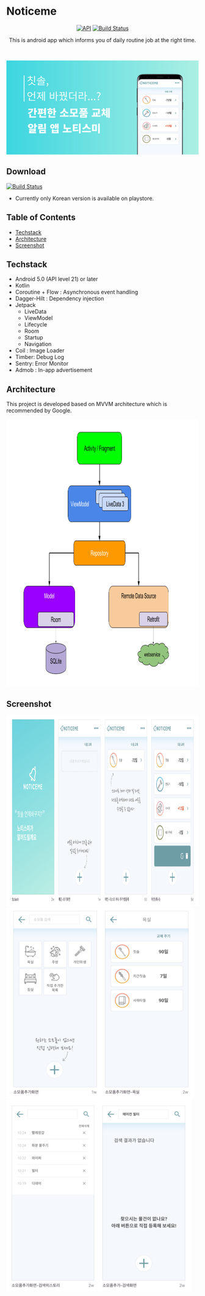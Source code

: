 # Noticeme
<p align="center">
<a href="https://android-arsenal.com/api?level=21"><img alt="API" src="https://img.shields.io/badge/API-21%2B-brightgreen.svg?style=flat"/></a>
<a href="https://github.com/bentleypark/noticeme/actions"><img alt="Build Status" src="https://github.com/bentleypark/noticeme/workflows/Android%20CI/badge.svg"/></a>
</p>

<p align="center">
This is android app which informs you of daily routine job at the right time.
</p>
</br>

<p align="center">
<img src="/images/notieme_main_image.png"/>
</p>

## Download
<a href="https://play.google.com/store/apps/details?id=com.project.noticeme"><img alt="Build Status" src="https://play.google.com/intl/en_us/badges/images/generic/en-play-badge.png" height="100"/></a>
- Currently only Korean version is available on playstore.

## Table of Contents
- [Techstack](#techstack)
- [Architecture](#architecture)
- [Screenshot](#screenshot)

## Techstack

- Android 5.0 (API level 21) or later
- Kotlin
- Coroutine + Flow : Asynchronous event handling
- Dagger-Hilt : Dependency injection
- Jetpack
    - LiveData
    - ViewModel
    - Lifecycle
    - Room
    - Startup
    - Navigation
- Coil : Image Loader
- Timber: Debug Log
- Sentry: Error Monitor
- Admob : In-app advertisement

## Architecture
This project is developed based on MVVM architecture which is recommended by Google. 

<img src="/images/final-architecture.png" height="700"/>


## Screenshot

<img src="/images/screenshot01.png" height="500"/>
<img src="/images/screenshot02.png" height="500"/> <img src="/images/screenshot03.png" height="500"/>

